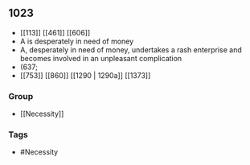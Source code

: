## 1023
- [[113]] [[461]] [[606]] 
- A is desperately in need of money
- A, desperately in need of money, undertakes a rash enterprise and becomes involved in an unpleasant complication
- (637;
- [[753]] [[860]] [[1290 | 1290a]] [[1373]] 


### Group
- [[Necessity]]

### Tags
- #Necessity

